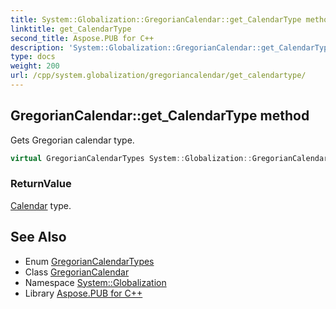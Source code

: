 ```yaml
---
title: System::Globalization::GregorianCalendar::get_CalendarType method
linktitle: get_CalendarType
second_title: Aspose.PUB for C++
description: 'System::Globalization::GregorianCalendar::get_CalendarType method. Gets Gregorian calendar type in C++.'
type: docs
weight: 200
url: /cpp/system.globalization/gregoriancalendar/get_calendartype/
---
```

## GregorianCalendar::get_CalendarType method


Gets Gregorian calendar type.

```cpp
virtual GregorianCalendarTypes System::Globalization::GregorianCalendar::get_CalendarType() const
```


### ReturnValue

[Calendar](../../calendar/) type.

## See Also

* Enum [GregorianCalendarTypes](../../gregoriancalendartypes/)
* Class [GregorianCalendar](../)
* Namespace [System::Globalization](../../)
* Library [Aspose.PUB for C++](../../../)
